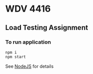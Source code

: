 # WDV 4416

## Load Testing Assignment

### To run application

```shell
npm i
npm start
```

See [NodeJS](http://www.nodejs.org) for details
